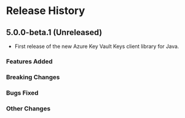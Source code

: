 # Release History

## 5.0.0-beta.1 (Unreleased)

- First release of the new Azure Key Vault Keys client library for Java.

### Features Added

### Breaking Changes

### Bugs Fixed

### Other Changes
